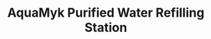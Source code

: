 ---
title: "AquaMyk Purified Water Refilling Station"
url: /naga/aquamyk-purified-water-refilling-station/
shop: water
---